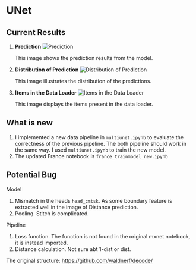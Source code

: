 # UNet

## Current Results

1. **Prediction**
   ![Prediction](https://github.com/Kai-MC/UNet/assets/100511674/258888ca-0025-4a0c-aace-d57bcec03aa7)

   This image shows the prediction results from the model.

2. **Distribution of Prediction**
   ![Distribution of Prediction](https://github.com/Kai-MC/UNet/assets/100511674/e2d8854a-9db0-4a90-aff9-9f9c55e7cbad)

   This image illustrates the distribution of the predictions.

3. **Items in the Data Loader**
   ![Items in the Data Loader](https://github.com/Kai-MC/UNet/assets/100511674/3dbcbb9c-fe82-40df-9884-5a033440963f)

   This image displays the items present in the data loader.


## What is new

1. I implemented a new data pipeline in `multiunet.ipynb` to evaluate the correctness of the previous pipeline. The both pipeline should work in the same way. I used `multiunet.ipynb` to train the new model.
3. The updated France notebook is `france_trainmodel_new.ipynb`

## Potential Bug

Model
1. Mismatch in the heads `head_cmtsk`. As some boundary feature is extracted well in the image of Distance prediction.
2. Pooling. Stitch is complicated.

Pipeline
1. Loss function. The function is not found in the original mxnet notebook, it is instead imported.
2. Distance calculation. Not sure abt 1-dist or dist.


The original structure: https://github.com/waldnerf/decode/
